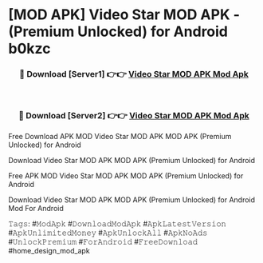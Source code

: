 # [MOD APK] Video Star MOD APK - (Premium Unlocked) for Android b0kzc



<div align="center">
<h3>🔴 Download [Server1] 👉👉 <a href="https://momento.my/?title=Video_Star_MOD_APK">Video Star MOD APK Mod Apk</a></h3><br>

<h3>🔴 Download [Server2] 👉👉 <a href="https://momento.my/?title=Video_Star_MOD_APK">Video Star MOD APK Mod Apk</a></h3>
</div>



Free Download APK MOD Video Star MOD APK MOD APK (Premium Unlocked) for Android

Download Video Star MOD APK MOD APK (Premium Unlocked) for Android

Free APK MOD Video Star MOD APK MOD APK (Premium Unlocked) for Android

Download Video Star MOD APK MOD APK (Premium Unlocked) for Android Mod For Android

𝚃𝚊𝚐𝚜: #𝙼𝚘𝚍𝙰𝚙𝚔 #𝙳𝚘𝚠𝚗𝚕𝚘𝚊𝚍𝙼𝚘𝚍𝙰𝚙𝚔 #𝙰𝚙𝚔𝙻𝚊𝚝𝚎𝚜𝚝𝚅𝚎𝚛𝚜𝚒𝚘𝚗 #𝙰𝚙𝚔𝚄𝚗𝚕𝚒𝚖𝚒𝚝𝚎𝚍𝙼𝚘𝚗𝚎𝚢 #𝙰𝚙𝚔𝚄𝚗𝚕𝚘𝚌𝚔𝙰𝚕𝚕 #𝙰𝚙𝚔𝙽𝚘𝙰𝚍𝚜 #𝚄𝚗𝚕𝚘𝚌𝚔𝙿𝚛𝚎𝚖𝚒𝚞𝚖 #𝙵𝚘𝚛𝙰𝚗𝚍𝚛𝚘𝚒𝚍 #𝙵𝚛𝚎𝚎𝙳𝚘𝚠𝚗𝚕𝚘𝚊𝚍 #home_design_mod_apk
